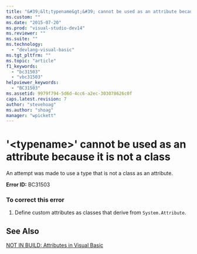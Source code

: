```yaml
---
title: "&#39;&lt;typename&gt;&#39; cannot be used as an attribute because it is not a class | Microsoft Docs"
ms.custom: ""
ms.date: "2015-07-20"
ms.prod: "visual-studio-dev14"
ms.reviewer: ""
ms.suite: ""
ms.technology: 
  - "devlang-visual-basic"
ms.tgt_pltfrm: ""
ms.topic: "article"
f1_keywords: 
  - "bc31503"
  - "vbc31503"
helpviewer_keywords: 
  - "BC31503"
ms.assetid: 9979f794-5d6d-4cc6-a2ec-303078626c0f
caps.latest.revision: 7
author: "stevehoag"
ms.author: "shoag"
manager: "wpickett"
---
```

# &#39;&lt;typename&gt;&#39; cannot be used as an attribute because it is not a class
An attempt was made to use a type that is not a class as an attribute.  
  
 **Error ID:** BC31503  
  
### To correct this error  
  
1.  Define custom attributes as classes that derive from `System.Attribute`.  
  
## See Also  
 [NOT IN BUILD: Attributes in Visual Basic](http://msdn.microsoft.com/en-us/620bfc0e-4582-4c8b-8432-ebc5c3dccc22)